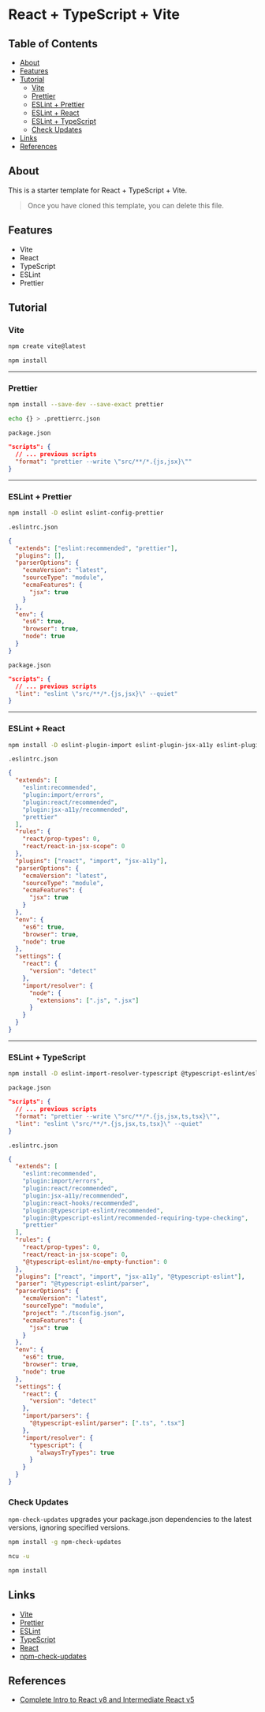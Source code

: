 # React + TypeScript + Vite

## Table of Contents

- [About](#about)
- [Features](#features)
- [Tutorial](#tutorial)
  - [Vite](#vite)
  - [Prettier](#prettier)
  - [ESLint + Prettier](#eslint--prettier)
  - [ESLint + React](#eslint--react)
  - [ESLint + TypeScript](#eslint--typescript)
  - [Check Updates](#check-updates)
- [Links](#links)
- [References](#references)

## About

This is a starter template for React + TypeScript + Vite.

> Once you have cloned this template, you can delete this file.

## Features

- Vite
- React
- TypeScript
- ESLint
- Prettier

## Tutorial

### Vite

```bash
npm create vite@latest

npm install
```

---

### Prettier

```bash
npm install --save-dev --save-exact prettier

echo {} > .prettierrc.json
```

`package.json`

```json
"scripts": {
  // ... previous scripts
  "format": "prettier --write \"src/**/*.{js,jsx}\""
}
```

---

### ESLint + Prettier

```bash
npm install -D eslint eslint-config-prettier
```

`.eslintrc.json`

```json
{
  "extends": ["eslint:recommended", "prettier"],
  "plugins": [],
  "parserOptions": {
    "ecmaVersion": "latest",
    "sourceType": "module",
    "ecmaFeatures": {
      "jsx": true
    }
  },
  "env": {
    "es6": true,
    "browser": true,
    "node": true
  }
}
```

`package.json`

```json
"scripts": {
  // ... previous scripts
  "lint": "eslint \"src/**/*.{js,jsx}\" --quiet"
}
```

---

### ESLint + React

```bash
npm install -D eslint-plugin-import eslint-plugin-jsx-a11y eslint-plugin-react
```

`.eslintrc.json`

```json
{
  "extends": [
    "eslint:recommended",
    "plugin:import/errors",
    "plugin:react/recommended",
    "plugin:jsx-a11y/recommended",
    "prettier"
  ],
  "rules": {
    "react/prop-types": 0,
    "react/react-in-jsx-scope": 0
  },
  "plugins": ["react", "import", "jsx-a11y"],
  "parserOptions": {
    "ecmaVersion": "latest",
    "sourceType": "module",
    "ecmaFeatures": {
      "jsx": true
    }
  },
  "env": {
    "es6": true,
    "browser": true,
    "node": true
  },
  "settings": {
    "react": {
      "version": "detect"
    },
    "import/resolver": {
      "node": {
        "extensions": [".js", ".jsx"]
      }
    }
  }
}
```

---

### ESLint + TypeScript

```bash
npm install -D eslint-import-resolver-typescript @typescript-eslint/eslint-plugin @typescript-eslint/parser
```

`package.json`

```json
"scripts": {
  // ... previous scripts
  "format": "prettier --write \"src/**/*.{js,jsx,ts,tsx}\"",
  "lint": "eslint \"src/**/*.{js,jsx,ts,tsx}\" --quiet"
}
```

`.eslintrc.json`

```json
{
  "extends": [
    "eslint:recommended",
    "plugin:import/errors",
    "plugin:react/recommended",
    "plugin:jsx-a11y/recommended",
    "plugin:react-hooks/recommended",
    "plugin:@typescript-eslint/recommended",
    "plugin:@typescript-eslint/recommended-requiring-type-checking",
    "prettier"
  ],
  "rules": {
    "react/prop-types": 0,
    "react/react-in-jsx-scope": 0,
    "@typescript-eslint/no-empty-function": 0
  },
  "plugins": ["react", "import", "jsx-a11y", "@typescript-eslint"],
  "parser": "@typescript-eslint/parser",
  "parserOptions": {
    "ecmaVersion": "latest",
    "sourceType": "module",
    "project": "./tsconfig.json",
    "ecmaFeatures": {
      "jsx": true
    }
  },
  "env": {
    "es6": true,
    "browser": true,
    "node": true
  },
  "settings": {
    "react": {
      "version": "detect"
    },
    "import/parsers": {
      "@typescript-eslint/parser": [".ts", ".tsx"]
    },
    "import/resolver": {
      "typescript": {
        "alwaysTryTypes": true
      }
    }
  }
}
```

### Check Updates

`npm-check-updates` upgrades your package.json dependencies to the latest versions, ignoring specified versions.

```bash
npm install -g npm-check-updates

ncu -u

npm install
```

## Links

- [Vite](https://vitejs.dev/)
- [Prettier](https://prettier.io/)
- [ESLint](https://eslint.org/)
- [TypeScript](https://www.typescriptlang.org/)
- [React](https://react.dev/)
- [npm-check-updates](https://www.npmjs.com/package/npm-check-updates)

## References

- [Complete Intro to React v8 and Intermediate React v5](https://react-v8.holt.courses/)
